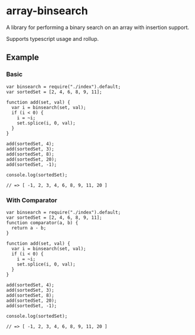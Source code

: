 # array-binsearch

A library for performing a binary search on an array with insertion support.

Supports typescript usage and rollup.

## Example

### Basic

```
var binsearch = require("./index").default;
var sortedSet = [2, 4, 6, 8, 9, 11];

function add(set, val) {
  var i = binsearch(set, val);
  if (i < 0) {
    i = ~i;
    set.splice(i, 0, val);
  }
}

add(sortedSet, 4);
add(sortedSet, 3);
add(sortedSet, 8);
add(sortedSet, 20);
add(sortedSet, -1);

console.log(sortedSet);

// => [ -1, 2, 3, 4, 6, 8, 9, 11, 20 ]

```

### With Comparator

```
var binsearch = require("./index").default;
var sortedSet = [2, 4, 6, 8, 9, 11];
function comparator(a, b) {
  return a - b;
}

function add(set, val) {
  var i = binsearch(set, val);
  if (i < 0) {
    i = ~i;
    set.splice(i, 0, val);
  }
}

add(sortedSet, 4);
add(sortedSet, 3);
add(sortedSet, 8);
add(sortedSet, 20);
add(sortedSet, -1);

console.log(sortedSet);

// => [ -1, 2, 3, 4, 6, 8, 9, 11, 20 ]

```

